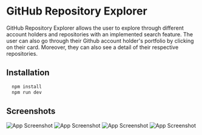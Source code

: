# GitHub Repository Explorer

GitHub Repository Explorer allows the user to explore through different account holders and repositories with an implemented search feature. The user can also go through their Github account holder's portfolio by clicking on their card. Moreover, they can also see a detail of their respective repositories.

## Installation

```bash
  npm install
  npm run dev
```

## Screenshots

![App Screenshot](https://i.postimg.cc/MTQLwbzD/Screenshot-2023-09-19-190130.png)
![App Screenshot](https://i.postimg.cc/c4nLzVqg/Screenshot-2023-09-19-190102.png)
![App Screenshot](https://i.postimg.cc/qqng2Y43/Screenshot-2023-09-19-190033.png)
![App Screenshot](https://i.postimg.cc/8zCNS39m/Screenshot-2023-09-19-185953.png)
